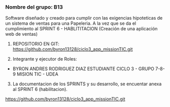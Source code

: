 ### Nombre del grupo: B13

Software diseñado y creado para cumplir con las exigencias hipoteticas de un sistema de ventas para una Papeleria. A la vez que se da el cumplimiento al SPRINT 6 - HABLITITACION (Creación de una aplicación web de ventas)

1. REPOSITORIO EN GIT: https://github.com/byron13128/ciclo3_app_missionTIC.git

2. Integrante y ejecutor de Roles:

- BYRON ANDRES RODRIGUEZ DIAZ
  ESTUDIANTE CICLO 3 - GRUPO 7-8-9
  MISION TIC - UDEA

3. La documentacion de los SPRINTS y su desarrollo, se encuentar anexa al SPRINT 6 (habilitacion).

https://github.com/byron13128/ciclo3_app_missionTIC.git
